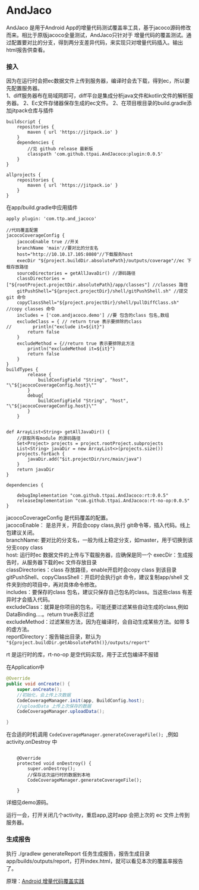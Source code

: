 # AndJaco
AndJaco 是用于Android App的增量代码测试覆盖率工具，基于jacoco源码修改而来。相比于原版jacoco全量测试，AndJaco只针对于
增量代码的覆盖测试。通过配置要对比的分支，得到两分支差异代码，来实现只对增量代码插入。输出html报告供查看。
### 接入
因为在运行时会把ec数据文件上传到服务器，编译时会去下载，得到ec，所以要先配置服务器。  
1、diff服务器布在局域网即可，diff平台是集成分析java文件和kotlin文件的解析服务器。
2、Ec文件存储器保存生成的ec文件。
2、在项目根目录的build.gradle添加jitpack仓库与插件  
```
buildscript {
    repositories {
        maven { url 'https://jitpack.io' }
    }
    dependencies {
        //见 github release 最新版
        classpath 'com.github.ttpai.AndJacoco:plugin:0.0.5'
    }
}

allprojects {
    repositories {
        maven { url 'https://jitpack.io' }
    }
}
```

在app/build.gradle中应用插件

```
apply plugin: 'com.ttp.and_jacoco'

//代码覆盖配置
jacocoCoverageConfig {
    jacocoEnable true //开关
    branchName 'main'//要对比的分支名
    host="http://10.10.17.105:8080"//下载服务host
    execDir "${project.buildDir.absolutePath}/outputs/coverage"//ec 下载存放路径
    sourceDirectories = getAllJavaDir() //源码路径
    classDirectories = ["${rootProject.projectDir.absolutePath}/app/classes"] //classes 路径
    gitPushShell="${project.projectDir}/shell/gitPushShell.sh" //提交git 命令
    copyClassShell="${project.projectDir}/shell/pullDiffClass.sh" //copy classes 命令
    includes = ['com.andjacoco.demo'] //要 包含的class 包名,数组
    excludeClass = { // return true 表示要排除的class
//        println("exclude it=${it}")
        return false
    }
    excludeMethod = {//return true 表示要排除此方法
        println("excludeMethod it=${it}")
        return false
    }
}
buildTypes {
        release {
            buildConfigField "String", "host", "\"${jacocoCoverageConfig.host}\""
        }
        debug{
            buildConfigField "String", "host", "\"${jacocoCoverageConfig.host}\""
        }
    }


def ArrayList<String> getAllJavaDir() {
    //获取所有module 的源码路径
    Set<Project> projects = project.rootProject.subprojects
    List<String> javaDir = new ArrayList<>(projects.size())
    projects.forEach {
        javaDir.add("$it.projectDir/src/main/java")
    }
    return javaDir
}

dependencies {

    debugImplementation "com.github.ttpai.AndJacoco:rt:0.0.5"
    releaseImplementation "com.github.ttpai.AndJacoco:rt-no-op:0.0.5"
}

```
jacocoCoverageConfig 是代码覆盖的配置。  
jacocoEnable： 是总开关，开启会copy class,执行 git命令等，插入代码。线上包建议关闭。  
branchName: 要对比的分支名，一般为线上稳定分支，如master，用于切换到该分支copy class  
host: 运行时ec 数据文件的上传与下载服务器，应确保是同一个
execDir：生成报告时，从服务器下载的ec 文件存放目录  
classDirectories：class 存放路径，enable开启时会copy class 到该目录  
gitPushShell、copyClassShell：开启时会执行git 命令，建议复制app/shell 文件夹到你的项目中，再对具体命令修改。  
includes：要保存的class 包名，建议只保存自己包名的class。当这些class 有差异时才会插入代码。  
excludeClass：就算是你项目的包名，可能还要过滤某些自动生成的class,例如 DataBinding....。return true表示过滤  
excludeMethod：过滤某些方法，因为在编译时，会自动生成某些方法。如带 $ 的虚方法。  
reportDirectory：报告输出目录，默认为 `"${project.buildDir.getAbsolutePath()}/outputs/report"`

rt 是运行时的库，rt-no-op 是空代码实现，用于正式包编译不报错

在Application中
```java
@Override
public void onCreate() {
    super.onCreate();
    //初始化，会上传上次数据
    CodeCoverageManager.init(app, BuildConfig.host);
    //uploadData 上传上次保存的数据
    CodeCoverageManager.uploadData();

}

```
在合适的时机调用 `CodeCoverageManager.generateCoverageFile(); `,例如activity.onDestroy 中

```

    @Override
    protected void onDestroy() {
        super.onDestroy();
        //保存这次运行时的数据到本地
        CodeCoverageManager.generateCoverageFile();

    }
```
详细见demo源码。  

运行一会，打开关闭几个activity，重启app,这时app 会把上次的 ec 文件上传到服务器。
### 生成报告
执行 ./gradlew generateReport 任务生成报告，报告生成目录 app/builds/outputs/report，打开index.html，就可以看见本次的覆盖率报告了。


原理：[Android 增量代码覆盖实践](https://blog.csdn.net/u010521645/article/details/112780673)
